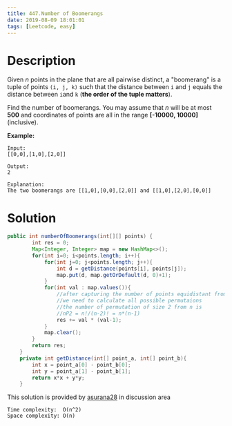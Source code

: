 ```yaml
---
title: 447.Number of Boomerangs
date: 2019-08-09 18:01:01
tags: [Leetcode, easy]
---
```


# Description

Given *n* points in the plane that are all pairwise distinct, a "boomerang" is a tuple of points `(i, j, k)` such that the distance between `i` and `j` equals the distance between `i`and `k` (**the order of the tuple matters**).

Find the number of boomerangs. You may assume that *n* will be at most **500** and coordinates of points are all in the range **[-10000, 10000]** (inclusive).

**Example:**

```
Input:
[[0,0],[1,0],[2,0]]

Output:
2

Explanation:
The two boomerangs are [[1,0],[0,0],[2,0]] and [[1,0],[2,0],[0,0]]
```

# Solution

```java
public int numberOfBoomerangs(int[][] points) {
        int res = 0;
        Map<Integer, Integer> map = new HashMap<>();
        for(int i=0; i<points.length; i++){
            for(int j=0; j<points.length; j++){
                int d = getDistance(points[i], points[j]);
                map.put(d, map.getOrDefault(d, 0)+1);
            }
            for(int val : map.values()){
                //after capturing the number of points equidistant from i
                //we need to calculate all possible permutaions
                //the number of permutation of size 2 from n is
                //nP2 = n!/(n-2)! = n*(n-1)
                res += val * (val-1);
            }
            map.clear();
        }
        return res;
    }
    private int getDistance(int[] point_a, int[] point_b){
        int x = point_a[0] - point_b[0];
        int y = point_a[1] - point_b[1];
        return x*x + y*y;
    }
```

This solution is provided by [asurana28](https://leetcode.com/asurana28) in discussion area

```
Time complexity:  O(n^2)
Space complexity: O(n)
```

